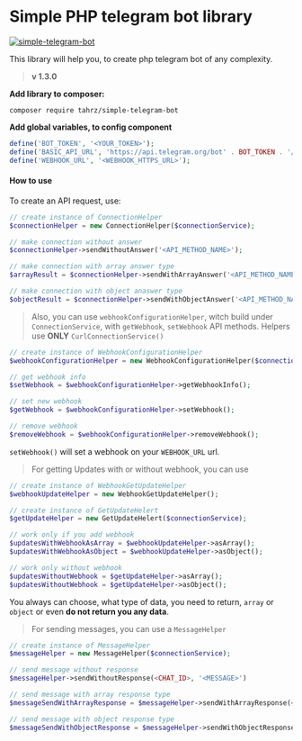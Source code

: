 # Simple PHP telegram bot library 

<a href="https://packagist.org/packages/tahrz/simple-telegram-bot">![simple-telegram-bot](https://img.shields.io/packagist/dt/tahrz/simple-telegram-bot.svg?style=for-the-badge)</a>

This library will help you, to create php telegram bot of any complexity. 
> **v 1.3.0**

**Add library to composer:**
```
composer require tahrz/simple-telegram-bot
```

**Add global variables, to config component**
```php
define('BOT_TOKEN', '<YOUR_TOKEN>');
define('BASIC_API_URL', 'https://api.telegram.org/bot' . BOT_TOKEN . '/');
define('WEBHOOK_URL', '<WEBHOOK_HTTPS_URL>');
```

#### How to use

To create an API request, use:
```php
// create instance of ConnectionHelper
$connectionHelper = new ConnectionHelper($connectionService);

// make connection without answer
$connectionHelper->sendWithoutAnswer('<API_METHOD_NAME>');

// make connection with array answer type
$arrayResult = $connectionHelper->sendWithArrayAnswer('<API_METHOD_NAME>'); 

// make connection with object anaswer type
$objectResult = $connectionHelper->sendWithObjectAnswer('<API_METHOD_NAME>'); 
```

> Also, you can use `webhookConfigurationHelper`, witch build under `ConnectionService`,
> with `getWebhook`, `setWebhook` API methods. Helpers use **ONLY** `CurlConnectionService()`

```php
// create instance of WebhookConfigurationHelper
$webhookConfigurationHelper = new WebhookConfigurationHelper($connectionService);

// get webhook info
$setWebhook = $webhookConfigurationHelper->getWebhookInfo();

// set new webhook
$getWebhook = $webhookConfigurationHelper->setWebhook();

// remove webhook
$removeWebhook = $webhookConfigurationHelper->removeWebhook();
```
`setWebhook()` will set a webhook on your `WEBHOOK_URL` url.

> For getting Updates with or without webhook, you can use
```php
// create instance of WebhookGetUpdateHelper
$webhookUpdateHelper = new WebhookGetUpdateHelper();

// create instance of GetUpdateHelert
$getUpdateHelper = new GetUpdateHelert($connectionService);

// work only if you add webhook
$updatesWithWebhookAsArray = $webhookUpdateHelper->asArray();
$updatesWithWebhookAsObject = $webhookUpdateHelper->asObject();

// work only without webhook
$updatesWithoutWebhook = $getUpdateHelper->asArray();
$updatesWithoutWebhook = $getUpdateHelper->asObject();
```
You always can choose, what type of data, you need to return, `array` or `object` or even **do not return you any data**.

> For sending messages, you can use a `MessageHelper`
```php
// create instance of MessageHelper
$messageHelper = new MessageHelper($connectionService);

// send message without response
$messageHelper->sendWithoutResponse(<CHAT_ID>, '<MESSAGE>')

// send message with array response type
$messageSendWithArrayResponse = $messageHelper->sendWithArrayResponse(<CHAT_ID>, '<MESSAGE>')

// send message with object response type
$messageSendWithObjectResponse = $messageHelper->sendWithObjectResponse(<CHAT_ID>, '<MESSAGE>')